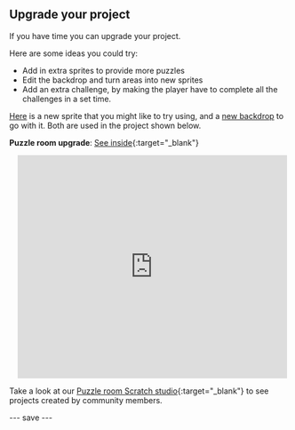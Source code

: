 ## Upgrade your project

If you have time you can upgrade your project. 

Here are some ideas you could try:
- Add in extra sprites to provide more puzzles
- Edit the backdrop and turn areas into new sprites
- Add an extra challenge, by making the player have to complete all the challenges in a set time.

[Here](images/lever.png) is a new sprite that you might like to try using, and a [new backdrop](images/upgrade-backdrop.png) to go with it. Both are used in the project shown below.

**Puzzle room upgrade**: [See inside](https://scratch.mit.edu/projects/540387423/editor){:target="_blank"}
<div class="scratch-preview" style="margin-left: 15px;">
  <iframe allowtransparency="true" width="485" height="402" src="https://scratch.mit.edu/projects/embed/540387423/?autostart=false" frameborder="0"></iframe>
</div>

Take a look at our [Puzzle room Scratch studio](https://scratch.mit.edu/studios/29861242/){:target="_blank"} to see projects created by community members.

--- save ---
